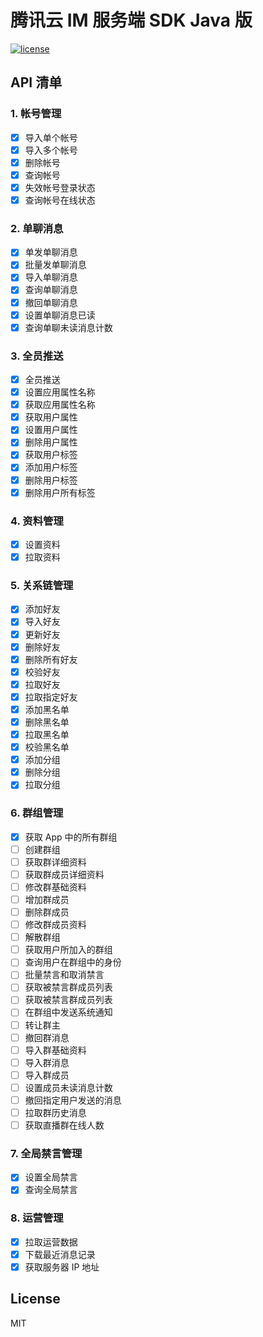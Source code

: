 # 腾讯云 IM 服务端 SDK Java 版

[![license](https://img.shields.io/static/v1?label=license&message=MIT&color=42b883)](./LICENSE)

## API 清单

### 1. 帐号管理

- [x] 导入单个帐号
- [x] 导入多个帐号
- [x] 删除帐号
- [x] 查询帐号
- [x] 失效帐号登录状态
- [x] 查询帐号在线状态

### 2. 单聊消息

- [x] 单发单聊消息
- [x] 批量发单聊消息
- [x] 导入单聊消息
- [x] 查询单聊消息
- [x] 撤回单聊消息
- [x] 设置单聊消息已读
- [x] 查询单聊未读消息计数

### 3. 全员推送

- [x] 全员推送
- [x] 设置应用属性名称
- [x] 获取应用属性名称
- [x] 获取用户属性
- [x] 设置用户属性
- [x] 删除用户属性
- [x] 获取用户标签
- [x] 添加用户标签
- [x] 删除用户标签
- [x] 删除用户所有标签

### 4. 资料管理

- [x] 设置资料
- [x] 拉取资料

### 5. 关系链管理

- [x] 添加好友
- [x] 导入好友
- [x] 更新好友
- [x] 删除好友
- [x] 删除所有好友
- [x] 校验好友
- [x] 拉取好友
- [x] 拉取指定好友
- [x] 添加黑名单
- [x] 删除黑名单
- [x] 拉取黑名单
- [x] 校验黑名单
- [x] 添加分组
- [x] 删除分组
- [x] 拉取分组

### 6. 群组管理

- [x] 获取 App 中的所有群组
- [ ] 创建群组
- [ ] 获取群详细资料
- [ ] 获取群成员详细资料
- [ ] 修改群基础资料
- [ ] 增加群成员
- [ ] 删除群成员
- [ ] 修改群成员资料
- [ ] 解散群组
- [ ] 获取用户所加入的群组
- [ ] 查询用户在群组中的身份
- [ ] 批量禁言和取消禁言
- [ ] 获取被禁言群成员列表
- [ ] 获取被禁言群成员列表
- [ ] 在群组中发送系统通知
- [ ] 转让群主
- [ ] 撤回群消息
- [ ] 导入群基础资料
- [ ] 导入群消息
- [ ] 导入群成员
- [ ] 设置成员未读消息计数
- [ ] 撤回指定用户发送的消息
- [ ] 拉取群历史消息
- [ ] 获取直播群在线人数

### 7. 全局禁言管理

- [x] 设置全局禁言
- [x] 查询全局禁言

### 8. 运营管理

- [x] 拉取运营数据
- [x] 下载最近消息记录
- [x] 获取服务器 IP 地址

## License

MIT
